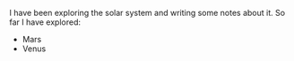 I have been exploring the solar system and writing some notes about it. So far I have explored:
* Mars
* Venus
